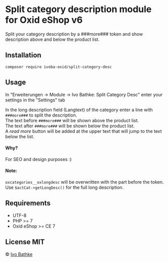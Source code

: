 # Split category description module for Oxid eShop v6

Split your category description by a ###more### token and
show description above and below the product list.

## Installation

    composer require ivoba-oxid/split-category-desc

## Usage
In "Erweiterungen -> Module -> Ivo Bathke: Split Category Desc" enter your settings in the "Settings" tab

In the long description field (Langtext) of the category enter a line with `###more###` to split the description.  
The text before `###more###` will be shown above the product list.  
The text after `###more###` will be shown below the product list.  
A *read more* button will be added at the upper text that will jump to the text below the list.

#### Why?  
For SEO and design purposes :)


#### Note:  
```oxcategories__oxlongdesc``` will be overwritten with the part before the token.  
Use ```$actCat->getLongDesc()``` for the full long description.

## Requirements
- UTF-8
- PHP >= 7
- Oxid eShop >= CE 7

## License MIT

© [Ivo Bathke](https://oxid.ivo-bathke.name)
